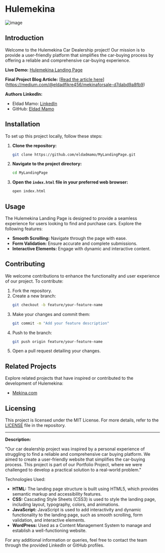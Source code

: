 # Hulemekina

![image](https://github.com/eldadmamo/MyLandingPage/assets/71949682/66c8ea38-87c5-4cf5-b5ed-d507844de9ed)

## Introduction

Welcome to the Hulemekina Car Dealership project! Our mission is to provide a user-friendly platform that simplifies the car-buying process by offering a reliable and comprehensive car-buying experience.

**Live Demo:** [Hulemekina Landing Page](https://github.com/eldadmamo/MyLandingPage)

**Final Project Blog Article:** [[Read the article here](#)](https://medium.com/@eldadfikre456/mekinaforsale-d7dabd9a8fb9)

**Authors LinkedIn:**
- Eldad Mamo: [LinkedIn](https://www.linkedin.com/in/eldad-mamo/)
- GitHub: [Eldad Mamo](https://github.com/eldadmamo)

## Installation

To set up this project locally, follow these steps:

1. **Clone the repository:**
   ```bash
   git clone https://github.com/eldadmamo/MyLandingPage.git
   ```
2. **Navigate to the project directory:**
   ```bash
   cd MyLandingPage
   ```
3. **Open the `index.html` file in your preferred web browser:**
   ```bash
   open index.html
   ```

## Usage

The Hulemekina Landing Page is designed to provide a seamless experience for users looking to find and purchase cars. Explore the following features:

- **Smooth Scrolling:** Navigate through the page with ease.
- **Form Validation:** Ensure accurate and complete submissions.
- **Interactive Elements:** Engage with dynamic and interactive content.

## Contributing

We welcome contributions to enhance the functionality and user experience of our project. To contribute:

1. Fork the repository.
2. Create a new branch:
   ```bash
   git checkout -b feature/your-feature-name
   ```
3. Make your changes and commit them:
   ```bash
   git commit -m "Add your feature description"
   ```
4. Push to the branch:
   ```bash
   git push origin feature/your-feature-name
   ```
5. Open a pull request detailing your changes.

## Related Projects

Explore related projects that have inspired or contributed to the development of Hulemekina:

- [Mekina.com](https://www.mekina.net/)

## Licensing

This project is licensed under the MIT License. For more details, refer to the [LICENSE](https://github.com/eldadmamo/MyLandingPage/blob/master/LICENSE) file in the repository.

---

**Description:**

"Our car dealership project was inspired by a personal experience of struggling to find a reliable and comprehensive car buying platform. We aimed to create a user-friendly website that simplifies the car-buying process. This project is part of our Portfolio Project, where we were challenged to develop a practical solution to a real-world problem."

Technologies Used:

- **HTML:** The landing page structure is built using HTML5, which provides semantic markup and accessibility features.
- **CSS:** Cascading Style Sheets (CSS3) is used to style the landing page, including layout, typography, colors, and animations.
- **JavaScript:** JavaScript is used to add interactivity and dynamic functionality to the landing page, such as smooth scrolling, form validation, and interactive elements.
- **WordPress:** Used as a Content Management System to manage and establish a well-functioning website.

For any additional information or queries, feel free to contact the team through the provided LinkedIn or GitHub profiles.
